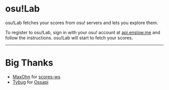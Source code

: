 # osu!Lab
osu!Lab fetches your scores from osu! servers and lets you explore them.

To register to osu!Lab, sign in with your osu! account at [api.enslow.me](api.enslow.me) and follow the instructions.
osu!Lab will start to fetch your scores.

***

# Big Thanks
- [MaxOhn](https://github.com/MaxOhn) for [scores-ws](https://github.com/MaxOhn/scores-ws)
- [Tybug](https://github.com/tybug) for [Ossapi](https://github.com/tybug/ossapi)
